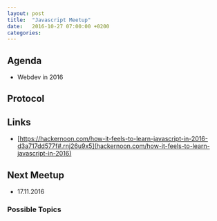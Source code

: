 ```yaml
---
layout: post
title:  "Javascript Meetup"
date:   2016-10-27 07:00:00 +0200
categories:
---
```


## Agenda

- Webdev in 2016

## Protocol

## Links

- [https://hackernoon.com/how-it-feels-to-learn-javascript-in-2016-d3a717dd577f#.rnj26u9x5](hackernoon.com/how-it-feels-to-learn-javascript-in-2016)

## Next Meetup

- 17.11.2016

### Possible Topics
